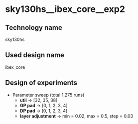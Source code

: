 # sky130hs__ibex_core__exp2
## Technology name
sky130hs

## Used design name
ibex_core

## Design of experiments
- Parameter sweep (total 1,275 runs)
  - **util** -> [32, 35, 38]
  - **GP pad** -> [0, 1, 2, 3, 4]
  - **DP pad** -> [0, 1, 2, 3, 4]
  - **layer adjustment** -> min = 0.02, max = 0.5, step = 0.03


